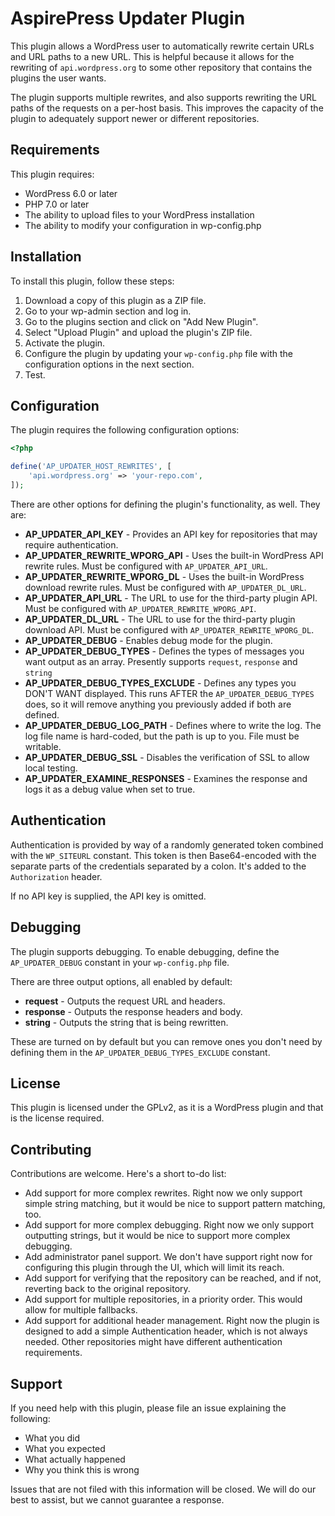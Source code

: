 # AspirePress Updater Plugin

This plugin allows a WordPress user to automatically rewrite certain URLs and URL paths to a new URL. This is
helpful because it allows for the rewriting of `api.wordpress.org` to some other repository that contains the plugins
the user wants.

The plugin supports multiple rewrites, and also supports rewriting the URL paths of the requests on a per-host basis.
This improves the capacity of the plugin to adequately support newer or different repositories.

## Requirements

This plugin requires:

* WordPress 6.0 or later
* PHP 7.0 or later
* The ability to upload files to your WordPress installation
* The ability to modify your configuration in wp-config.php

## Installation

To install this plugin, follow these steps:

1. Download a copy of this plugin as a ZIP file.
2. Go to your wp-admin section and log in.
3. Go to the plugins section and click on "Add New Plugin".
4. Select "Upload Plugin" and upload the plugin's ZIP file.
5. Activate the plugin.
6. Configure the plugin by updating your `wp-config.php` file with the configuration options in the next section.
7. Test.

## Configuration

The plugin requires the following configuration options:

```php
<?php

define('AP_UPDATER_HOST_REWRITES', [
    'api.wordpress.org' => 'your-repo.com',
]);
```

There are other options for defining the plugin's functionality, as well. They are:

* **AP_UPDATER_API_KEY** - Provides an API key for repositories that may require authentication.
* **AP_UPDATER_REWRITE_WPORG_API** - Uses the built-in WordPress API rewrite rules. Must be configured with `AP_UPDATER_API_URL`.
* **AP_UPDATER_REWRITE_WPORG_DL** - Uses the built-in WordPress download rewrite rules. Must be configured with `AP_UPDATER_DL_URL`.
* **AP_UPDATER_API_URL** - The URL to use for the third-party plugin API. Must be configured with `AP_UPDATER_REWRITE_WPORG_API`.
* **AP_UPDATER_DL_URL** - The URL to use for the third-party plugin download API. Must be configured with `AP_UPDATER_REWRITE_WPORG_DL`.
* **AP_UPDATER_DEBUG** - Enables debug mode for the plugin.
* **AP_UPDATER_DEBUG_TYPES** - Defines the types of messages you want output as an array. Presently supports `request`, `response` and `string`
* **AP_UPDATER_DEBUG_TYPES_EXCLUDE** - Defines any types you DON'T WANT displayed. This runs AFTER the `AP_UPDATER_DEBUG_TYPES` does, so it will remove anything you previously added if both are defined.
* **AP_UPDATER_DEBUG_LOG_PATH** - Defines where to write the log. The log file name is hard-coded, but the path is up to you. File must be writable.
* **AP_UPDATER_DEBUG_SSL** - Disables the verification of SSL to allow local testing.
* **AP_UPDATER_EXAMINE_RESPONSES** - Examines the response and logs it as a debug value when set to true.
## Authentication

Authentication is provided by way of a randomly generated token combined with the `WP_SITEURL` constant. This token is
then Base64-encoded with the separate parts of the credentials separated by a colon. It's added to the `Authorization`
header.

If no API key is supplied, the API key is omitted.

## Debugging

The plugin supports debugging. To enable debugging, define the `AP_UPDATER_DEBUG` constant in your `wp-config.php` file.

There are three output options, all enabled by default:

* **request** - Outputs the request URL and headers.
* **response** - Outputs the response headers and body.
* **string** - Outputs the string that is being rewritten.

These are turned on by default but you can remove ones you don't need by defining them in the `AP_UPDATER_DEBUG_TYPES_EXCLUDE` constant.

## License

This plugin is licensed under the GPLv2, as it is a WordPress plugin and that is the license required.

## Contributing

Contributions are welcome. Here's a short to-do list:

* Add support for more complex rewrites. Right now we only support simple string matching, but it would be nice to support pattern matching, too.
* Add support for more complex debugging. Right now we only support outputting strings, but it would be nice to support more complex debugging.
* Add administrator panel support. We don't have support right now for configuring this plugin through the UI, which will limit its reach.
* Add support for verifying that the repository can be reached, and if not, reverting back to the original repository.
* Add support for multiple repositories, in a priority order. This would allow for multiple fallbacks.
* Add support for additional header management. Right now the plugin is designed to add a simple Authentication header, which is not always needed. Other repositories might have different authentication requirements.

## Support

If you need help with this plugin, please file an issue explaining the following:

* What you did
* What you expected
* What actually happened
* Why you think this is wrong

Issues that are not filed with this information will be closed. We will do our best to assist, but we cannot guarantee a response.
